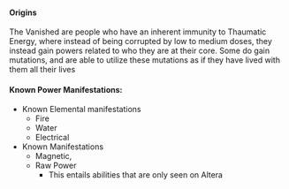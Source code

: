 #### Origins
  The Vanished are people who have an inherent immunity to Thaumatic Energy, where instead of being corrupted by low to medium doses, they instead gain powers related to who they are at their core. Some do gain mutations, and are able to utilize these mutations as if they have lived with them all their lives



#### Known Power Manifestations:
  * Known Elemental manifestations
    * Fire
    * Water
    * Electrical
  * Known Manifestations
    * Magnetic, 
    * Raw Power
      * This entails abilities that are only seen on Altera


